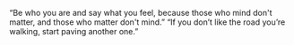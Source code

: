 “Be who you are and say what you feel, because those who mind don't matter, and those who matter don't mind.”
“If you don’t like the road you’re walking, start paving another one.”
